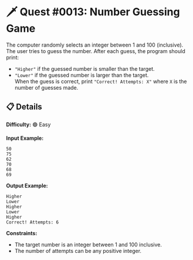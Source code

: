 # 🗡️ Quest #0013: Number Guessing Game

The computer randomly selects an integer between 1 and 100 (inclusive).  
The user tries to guess the number. After each guess, the program should print:  
- `"Higher"` if the guessed number is smaller than the target.  
- `"Lower"` if the guessed number is larger than the target.  
When the guess is correct, print `"Correct! Attempts: X"` where `X` is the number of guesses made.

## 📋 Details  
**Difficulty:** 🟢 Easy  

**Input Example:**  
```
50
75
62
70
68
69
```

**Output Example:**  
```
Higher
Lower
Higher
Lower
Higher
Correct! Attempts: 6
```

**Constraints:**  
- The target number is an integer between 1 and 100 inclusive.  
- The number of attempts can be any positive integer.
